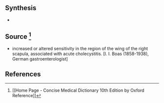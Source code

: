 ## Synthesis
- 
## Source [^1]
- increased or altered sensitivity in the region of the wing of the right scapula, associated with acute cholecystitis. \[I. I. Boas (1858-1938), German gastroenterologist]
## References

[^1]: [[Home Page - Concise Medical Dictionary 10th Edition by Oxford Reference]]